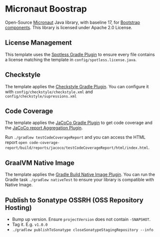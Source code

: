 # Micronaut Boostrap
 Open-Source [Micronaut](https://micronaut.io) Java library, with baseline 17, for [Bootstrap components](https://getbootstrap.com). This library is licensed under Apache 2.0 License. 

## License Management

This template uses the [Spotless Gradle Plugin](https://github.com/diffplug/spotless) to ensure every file contains a license matching the template in `config/spotless.license.java`.

## Checkstyle

The template applies the [Checkstyle Gradle Plugin](https://docs.gradle.org/current/userguide/checkstyle_plugin.html). You can configure it with `config/checkstyle/checkstyle.xml` and `config/checkstyle/supressions.xml`

## Code Coverage

The template applies the [JaCoCo Gradle Plugin](https://docs.gradle.org/current/userguide/jacoco_plugin.html) to get code coverage and the [JaCoCo report Aggregation Plugin](https://docs.gradle.org/current/userguide/jacoco_report_aggregation_plugin.html). 

Run `./gradlew testCodeCoverageReport` and you can access the HTML report `open code-coverage-report/build/reports/jacoco/testCodeCoverageReport/html/index.html`.

## GraalVM Native Image

The template applies the [Gradle Build Native Image Plugin](https://graalvm.github.io/native-build-tools/latest/gradle-plugin.html). You can run the Gradle task `./gradlew nativeTest` to ensure your library is compatible with Native Image.  

## Publish to Sonatype OSSRH (OSS Repository Hosting)

- Bump up version. Ensure `projectVersion` does not contain `-SNAPSHOT`. 
- Tag it. E.g. `v1.0.0`
- `./gradlew publishToSonatype closeSonatypeStagingRepository --info`